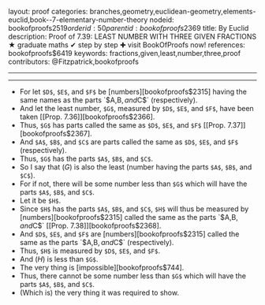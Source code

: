 layout: proof
categories: branches,geometry,euclidean-geometry,elements-euclid,book--7-elementary-number-theory
nodeid: bookofproofs$2519
orderid: 50
parentid: bookofproofs$2369
title: By Euclid
description:  Proof of 7.39: LEAST NUMBER WITH THREE GIVEN FRACTIONS &#9733; graduate maths &#10004; step by step &#10010; visit BookOfProofs now!
references: bookofproofs$6419
keywords: fractions,given,least,number,three,proof
contributors: @Fitzpatrick,bookofproofs

---


---



* For let `$D$`, `$E$`, and `$F$` be [numbers][bookofproofs$2315] having the same names as the parts `$A$`, `$B$`, and `$C$` (respectively).
* And let the least number, `$G$`, measured by `$D$`, `$E$`, and `$F$`, have been taken [[Prop. 7.36]][bookofproofs$2366].
* Thus, `$G$` has parts called the same as `$D$`, `$E$`, and `$F$` [[Prop. 7.37]][bookofproofs$2367].
* And `$A$`, `$B$`, and `$C$` are parts called the same as `$D$`, `$E$`, and `$F$` (respectively).
* Thus, `$G$` has the parts `$A$`, `$B$`, and `$C$`.
* So I say that ($G$) is also the least (number having the parts `$A$`, `$B$`, and `$C$`).
* For if not, there will be some number less than `$G$` which will have the parts `$A$`, `$B$`, and `$C$`.
* Let it be `$H$`.
* Since `$H$` has the parts `$A$`, `$B$`, and `$C$`, `$H$` will thus be measured by [numbers][bookofproofs$2315] called the same as the parts `$A$`, `$B$`, and `$C$` [[Prop. 7.38]][bookofproofs$2368].
* And `$D$`, `$E$`, and `$F$` are [numbers][bookofproofs$2315] called the same as the parts `$A$`, `$B$`, and `$C$` (respectively).
* Thus, `$H$` is measured by `$D$`, `$E$`, and `$F$`.
* And ($H$) is less than `$G$`.
* The very thing is [impossible][bookofproofs$744].
* Thus, there cannot be some number less than `$G$` which will have the parts `$A$`, `$B$`, and `$C$`.
* (Which is) the very thing it was required to show.
